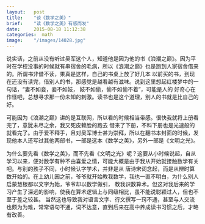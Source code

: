 ```yaml
---
layout:   post
title:    "谈《数学之美》"
brief:    "读《数学之美》有感而发"
date:     2015-08-18 11:12:38
categories:  math
image:    "/images/14028.jpg"
---
```

说实话，之前从没有听过吴军这个人，知道他是因为他的书《浪潮之巅》。因为平时在学校没事的时候就有串宿舍的毛病，所以《浪潮之巅》也是跑到人家宿舍借来的。所谓书非借不读，果真是这样，自己的书桌上放了好几本 以前买的书，到现在还没有读完，借别人的书，那感觉是越看越有滋味。说到这里想起红楼梦中的一句话，“妻不如妾，妾不如妓， 妓不如偷，偷不如偷不着”，可能是人的  好奇心在作怪吧，总想寻求那一份未知的刺激。读书也是这个道理，别人的书就是比自己的好。

可能因为《浪潮之巅》讲的是互联网，所以看的时候相当带感。很快我就将上册看完了，意犹未尽之余，我又死皮赖脸的跑去 借来了下册，不料下册也是光速般的就看完了。由于爱不释手，且对吴军博士甚为崇拜，所以在翻书本封面的时候，发现他本人还写过其他两部书，一部是这本《数学之美》，另外一部是《文明之光》。

为什么要先看《数学之美》，而不先看《文明之光》呢？这要从小时候说起，自从学习以来，便对数学有种不由喜爱之情，可能大概是由于我从开始就接触数学有关吧。与别的孩子不同，小时候认字学术，并非是从 唐诗宋词念起，而是从辨时算数开始的。在上幼儿园之前，爷爷就开始教我数学，我也一直不明白，为什么别人启蒙慧根都以文字为始，爷爷却以数学做引， 教我识数算术。但这对我后来的学习产生了深远的影响，使我在算术逻辑上与同级相比，虽不能说聪颖过人，但也不至于差之较甚。 当然这也导致我对语言文字、行文撰写一窍不通，甚至与人交流也颇为为难，常常语句不通，词不达意，直到后来在高中养成读书习惯之后，才略有改善。
